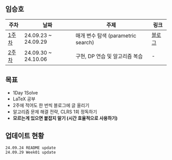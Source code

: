 ## 임승호

| 주차 | 날짜 | 주제 | 링크 |
|--|--|--|--|
| [1주차](https://github.com/pknu-wap/M-TIL/blob/main/YIM2UL2ET/Week01.md) | 24.09.23 ~ 24.09.29 | 매개 변수 탐색 (parametric search) | [블로그](https://yim2ul2et.github.io/posts/%EC%9D%B4%EB%B6%84%ED%83%90%EC%83%89%EA%B3%BC-%EB%A7%A4%EA%B0%9C%EB%B3%80%EC%88%98%ED%83%90%EC%83%89/) |
| [2주차](https://github.com/pknu-wap/M-TIL/blob/main/YIM2UL2ET/Week02.md) | 24.09.30 ~ 24.10.06 | 구현, DP 연습 및 알고리즘 복습 | - |

## 목표
- 1Day 1Solve
- LaTeX 공부
- 2주에 적어도 한 번씩 블로그에 글 올리기
- 알고리즘 문제 해결 전략, CLRS 1회 정독하기
- **모르는게 있으면 붙잡지 말기 (시간 효율적으로 사용하기)**

## 업데이트 현황
```
24.09.24 README update
24.09.29 Week01 update
```
